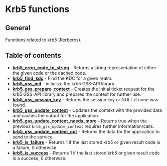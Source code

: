 # Krb5 functions

## General

Functions related to krb5 (Kerberos).

## Table of contents

- **[krb5_error_code_to_string](krb5_error_code_to_string.md)** - Returns a string representation of either the given code or the cached code.
- **[krb5_find_kdc](krb5_find_kdc.md)** - Find the KDC for a given realm.
- **[krb5_gss_init](krb5_gss_init.md)** - initialize the krb5 GSS-API library.
- **[krb5_gss_prepare_context](krb5_gss_prepare_context.md)** - Creates the initial ticket request for the krb5 GSS-API library and prepares the context for further use.
- **[krb5_gss_session_key](krb5_gss_session_key.md)** - Returns the session key or NULL if none was found.
- **[krb5_gss_update_context](krb5_gss_update_context.md)** - Updates the context with the provided data and caches the output for the application.
- **[krb5_gss_update_context_needs_more](krb5_gss_update_context_needs_more.md)** - Returns true when the previous `krb5_gss_update_context` requires further information/calls.
- **[krb5_gss_update_context_out](krb5_gss_update_context_out.md)** - Returns the data for the application to send to the service.
- **[krb5_is_failure](krb5_is_failure.md)** - Returns 1 if the last stored krb5 or given result code is a failure, 0 otherwise.
- **[krb5_is_success](krb5_is_success.md)** - Returns 1 if the last stored krb5 or given result code is a success, 0 otherwise.

